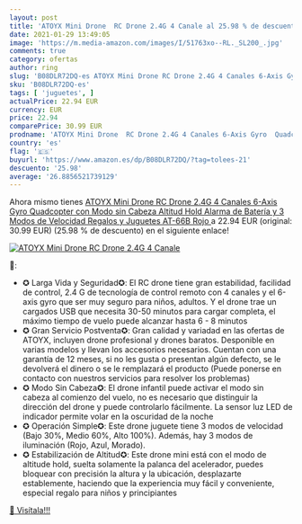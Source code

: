 ```yaml
---
layout: post
title: 'ATOYX Mini Drone  RC Drone 2.4G 4 Canale al 25.98 % de descuento'
date: 2021-01-29 13:49:05
image: 'https://m.media-amazon.com/images/I/51763xo--RL._SL200_.jpg'
comments: true
category: ofertas
author: ring
slug: 'B08DLR72DQ-es ATOYX Mini Drone RC Drone 2.4G 4 Canales 6-Axis Gyro...'
sku: 'B08DLR72DQ-es'
tags: [ 'juguetes', ]
actualPrice: 22.94 EUR
currency: EUR
price: 22.94
comparePrice: 30.99 EUR
prodname: 'ATOYX Mini Drone  RC Drone 2.4G 4 Canales 6-Axis Gyro  Quadcopter con Modo sin Cabeza  Altitud Hold  Alarma de Batería y 3 Modos de Velocidad  Regalos y Juguetes  AT-66B  Rojo '
country: 'es'
flag: '🇪🇸'
buyurl: 'https://www.amazon.es/dp/B08DLR72DQ/?tag=tolees-21'
descuento: '25.98'
average: '26.8856521739129'
---
```


Ahora mismo tienes [ATOYX Mini Drone  RC Drone 2.4G 4 Canales 6-Axis Gyro  Quadcopter con Modo sin Cabeza  Altitud Hold  Alarma de Batería y 3 Modos de Velocidad  Regalos y Juguetes  AT-66B  Rojo ](https://www.amazon.es/dp/B08DLR72DQ/?tag=tolees-21) a 22.94 EUR (original: 30.99 EUR) (25.98 %  de descuento) en el siguiente enlace!

[![ATOYX Mini Drone  RC Drone 2.4G 4 Canale](https://m.media-amazon.com/images/I/51763xo--RL._SL200_.jpg)](https://www.amazon.es/dp/B08DLR72DQ/?tag=tolees-21)

🔎:

- ✪ Larga Vida y Seguridad✪: El RC drone tiene gran estabilidad, facilidad de control, 2.4 G de tecnología de control remoto con 4 canales y el 6-axis gyro que ser muy seguro para niños, adultos. Y el drone trae un cargados USB que necesita 30-50 minutos para cargar completa, el máximo tiempo de vuelo puede alcanzar hasta 6 - 8 minutos
- ✪ Gran Servicio Postventa✪: Gran calidad y variadad en las ofertas de ATOYX, incluyen drone profesional y drones baratos. Desponible en varias modelos y llevan los accesorios necesarios. Cuentan con una garantía de 12 meses, si no les gusta o presentan algún defecto, se le devolverá el dinero o se le remplazará el producto (Puede ponerse en contacto con nuestros servicios para resolver los problemas)
- ✪ Modo Sin Cabeza✪: El drone infantil puede activar el modo sin cabeza al comienzo del vuelo, no es necesario que distinguir la dirección del drone y puede controlarlo fácilmente. La sensor luz LED de indicador permite volar en la oscuridad de la noche
- ✪ Operación Simple✪: Este drone juguete tiene 3 modos de velocidad (Bajo 30%, Medio 60%, Alto 100%). Además, hay 3 modos de iluminación (Rojo, Azul, Morado).
- ✪ Estabilización de Altitud✪: Este drone mini está con el modo de altitude hold, suelta solamente la palanca del acelerador, puedes bloquear con precisión la altura y la ubicación, desplazarte establemente, haciendo que la experiencia muy fácil y conveniente, especial regalo para niños y principiantes

[🛒 Visítala!!!](https://www.amazon.es/dp/B08DLR72DQ/?tag=tolees-21)
